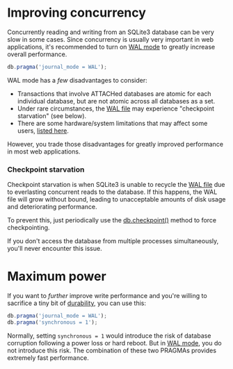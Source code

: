# Improving concurrency

Concurrently reading and writing from an SQLite3 database can be very slow in some cases. Since concurrency is usually very important in web applications, it's recommended to turn on [WAL mode](https://www.sqlite.org/wal.html) to greatly increase overall performance.

```js
db.pragma('journal_mode = WAL');
```

WAL mode has a *few* disadvantages to consider:
- Transactions that involve ATTACHed databases are atomic for each individual database, but are not atomic across all databases as a set.
- Under rare circumstances, the [WAL file](https://www.sqlite.org/wal.html) may experience "checkpoint starvation" (see below).
- There are some hardware/system limitations that may affect some users, [listed here](https://www.sqlite.org/wal.html).

However, you trade those disadvantages for greatly improved performance in most web applications.

### Checkpoint starvation

Checkpoint starvation is when SQLite3 is unable to recycle the [WAL file](https://www.sqlite.org/wal.html) due to everlasting concurrent reads to the database. If this happens, the WAL file will grow without bound, leading to unacceptable amounts of disk usage and deteriorating performance.

To prevent this, just periodically use the [db.checkpoint()](https://github.com/JoshuaWise/better-sqlite3/wiki/API#checkpointforce---number) method to force checkpointing.

If you don't access the database from multiple processes simultaneously, you'll never encounter this issue.

# Maximum power

If you want to *further* improve write performance and you're willing to sacrifice a tiny bit of [durability](https://en.wikipedia.org/wiki/Durability_(database_systems)), you can use this:

```js
db.pragma('journal_mode = WAL');
db.pragma('synchronous = 1');
```

Normally, setting `synchronous = 1` would introduce the risk of database corruption following a power loss or hard reboot. But in [WAL mode](https://www.sqlite.org/wal.html), you do not introduce this risk. The combination of these two PRAGMAs provides extremely fast performance.